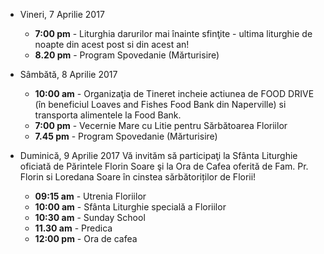 * <label>Vineri, 7 Aprilie 2017</label>
  * **7:00 pm** - Liturghia darurilor mai înainte sfinţite - ultima liturghie de noapte din acest post si din acest an!
  * **8.20 pm** - Program Spovedanie (Mărturisire)

* <label>Sâmbătă, 8 Aprilie 2017</label>
  * **10:00 am** - Organizaţia de Tineret incheie actiunea de FOOD DRIVE (în beneficiul Loaves and Fishes Food Bank din Naperville) si transporta alimentele la Food Bank. 
  * **7:00 pm** - Vecernie Mare cu Litie pentru Sărbătoarea Floriilor
  * **7.45 pm** - Program Spovedanie (Mărturisire)

* <label>Duminică, 9 Aprilie 2017</label> Vă invităm să participaţi la Sfânta Liturghie oficiată de Părintele Florin Soare şi la Ora de Cafea oferită de Fam. Pr. Florin si Loredana Soare în cinstea sărbătoriților de Florii!
  * **09:15 am** - Utrenia Floriilor
  * **10:00 am** - Sfânta Liturghie specială a Floriilor
  * **10:30 am** - Sunday School
  * **11.30 am** - Predica
  * **12:00 pm** - Ora de cafea